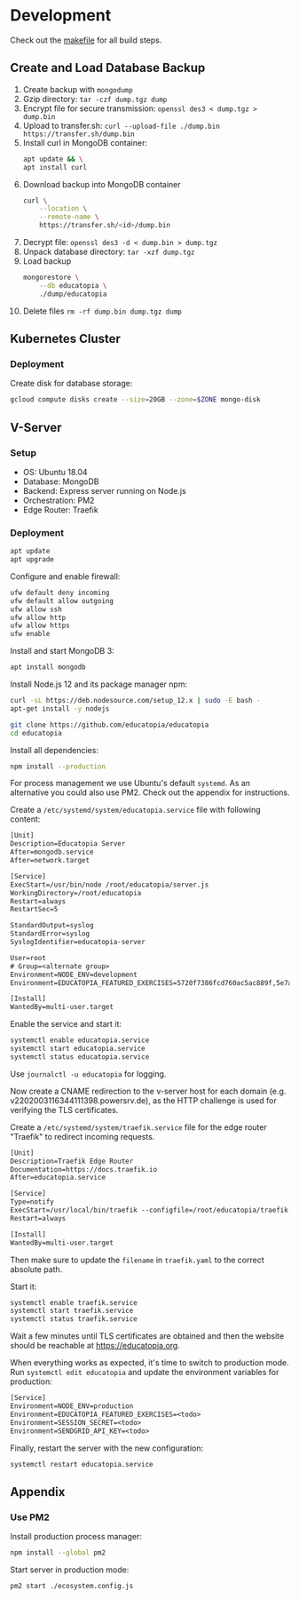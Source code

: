# Development

Check out the [makefile] for all build steps.

[makefile]: ./makefile


## Create and Load Database Backup

1. Create backup with `mongodump`
1. Gzip directory: `tar -czf dump.tgz dump`
1. Encrypt file for secure transmission: `openssl des3 < dump.tgz > dump.bin`
1. Upload to transfer.sh:
    `curl --upload-file ./dump.bin https://transfer.sh/dump.bin`
1. Install curl in MongoDB container:
    ```sh
    apt update && \
    apt install curl
    ```
1. Download backup into MongoDB container
    ```sh
    curl \
        --location \
        --remote-name \
        https://transfer.sh/<id>/dump.bin
    ```
1. Decrypt file: `openssl des3 -d < dump.bin > dump.tgz`
1. Unpack database directory: `tar -xzf dump.tgz`
1. Load backup
    ```sh
    mongorestore \
        --db educatopia \
        ./dump/educatopia
    ```
1. Delete files `rm -rf dump.bin dump.tgz dump`


## Kubernetes Cluster

### Deployment

Create disk for database storage:

```sh
gcloud compute disks create --size=20GB --zone=$ZONE mongo-disk
```


## V-Server

### Setup

- OS: Ubuntu 18.04
- Database: MongoDB
- Backend: Express server running on Node.js
- Orchestration: PM2
- Edge Router: Traefik


### Deployment

```sh
apt update
apt upgrade
```

Configure and enable firewall:

```sh
ufw default deny incoming
ufw default allow outgoing
ufw allow ssh
ufw allow http
ufw allow https
ufw enable
```

Install and start MongoDB 3:

```sh
apt install mongodb
```

Install Node.js 12 and its package manager npm:

```sh
curl -sL https://deb.nodesource.com/setup_12.x | sudo -E bash -
apt-get install -y nodejs
```

```sh
git clone https://github.com/educatopia/educatopia
cd educatopia
```

Install all dependencies:

```sh
npm install --production
```

For process management we use Ubuntu's default `systemd`.
As an alternative you could also use PM2.
Check out the appendix for instructions.

Create a `/etc/systemd/system/educatopia.service` file
with following content:

```txt
[Unit]
Description=Educatopia Server
After=mongodb.service
After=network.target

[Service]
ExecStart=/usr/bin/node /root/educatopia/server.js
WorkingDirectory=/root/educatopia
Restart=always
RestartSec=5

StandardOutput=syslog
StandardError=syslog
SyslogIdentifier=educatopia-server

User=root
# Group=<alternate group>
Environment=NODE_ENV=development
Environment=EDUCATOPIA_FEATURED_EXERCISES=5720f7386fcd760ac5ac889f,5e7a81fcff317963cd06cec1,5e7a77b7ff317963cd06cec0,57210d136fcd760ac5ac88b7

[Install]
WantedBy=multi-user.target
```

Enable the service and start it:

```sh
systemctl enable educatopia.service
systemctl start educatopia.service
systemctl status educatopia.service
```

Use `journalctl -u educatopia` for logging.

Now create a CNAME redirection to the v-server host for each domain
(e.g. v2202003116344111398.powersrv.de),
as the HTTP challenge is used for verifying the TLS certificates.

Create a `/etc/systemd/system/traefik.service` file
for the edge router "Traefik" to redirect incoming requests.

```txt
[Unit]
Description=Traefik Edge Router
Documentation=https://docs.traefik.io
After=educatopia.service

[Service]
Type=notify
ExecStart=/usr/local/bin/traefik --configfile=/root/educatopia/traefik.yaml
Restart=always

[Install]
WantedBy=multi-user.target
```

Then make sure to update the `filename` in `traefik.yaml`
to the correct absolute path.

Start it:

```sh
systemctl enable traefik.service
systemctl start traefik.service
systemctl status traefik.service
```

Wait a few minutes until TLS certificates are obtained and
then the website should be reachable at <https://educatopia.org>.

When everything works as expected, it's time to switch to production mode.
Run `systemctl edit educatopia`
and update the environment variables for production:

```txt
[Service]
Environment=NODE_ENV=production
Environment=EDUCATOPIA_FEATURED_EXERCISES=<todo>
Environment=SESSION_SECRET=<todo>
Environment=SENDGRID_API_KEY=<todo>
```

Finally, restart the server with the new configuration:

```sh
systemctl restart educatopia.service
```


## Appendix

### Use PM2

Install production process manager:

```sh
npm install --global pm2
```

Start server in production mode:

```sh
pm2 start ./ecosystem.config.js
```
